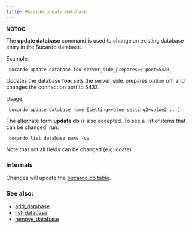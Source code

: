 ```yaml
---
title: Bucardo update database
---
```


__NOTOC__

The **update database** command is used to change an existing database entry in the Bucardo database.

Example:

` bucardo update database foo server_side_prepares=0 port=5433`

Updates the database **foo**: sets the server_side_prepares option off, and changes the connection port to 5433.

Usage:

` bucardo update database name [setting=value setting2=value2 ...]`

The alternate form **update db** is also accepted. To see a list of items that can be changed, run:

` bucardo list database name -vv`

Note that not all fields can be changed (e.g. cdate)

### Internals

Changes will update the [bucardo.db table](/bucardo.db_table "wikilink").

### See also:

-   [add_database](/Bucardo/add_database "wikilink")
-   [list_database](/Bucardo/list_database "wikilink")
-   [remove_database](/Bucardo/remove_database "wikilink")
